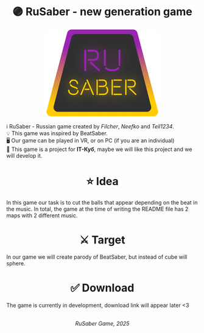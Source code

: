 <h1 align="center">🟣 RuSaber - new generation game</h1>
<p align="center"><img src="Group 11 (1).png" alt="logo" width="300px"></p>

ℹ️ RuSaber - Russian game created by *Filcher*, *Neefko* and *Teil1234*. <br>
💡 This game was inspired by BeatSaber. <br>
🖥 Our game can be played in VR, or on PC (if you are an individual)<br>
💖 This game is a project for **IT-Куб**, maybe we will like this project and we will develop it.

<h1 align="center">⭐ Idea</h1>
In this game our task is to cut the balls that appear depending on the beat in the music. In total, the game at the time of writing the README file has 2 maps with 2 different music.

<h1 align="center">⚔ Target</h1>
In our game we will create parody of BeatSaber, but instead of cube will sphere.

<h1 align="center">✅ Download</h1>
The game is currently in development, download link will appear later <3
<br><br>
<p align="center"><i>RuSaber Game, 2025</i></p>

